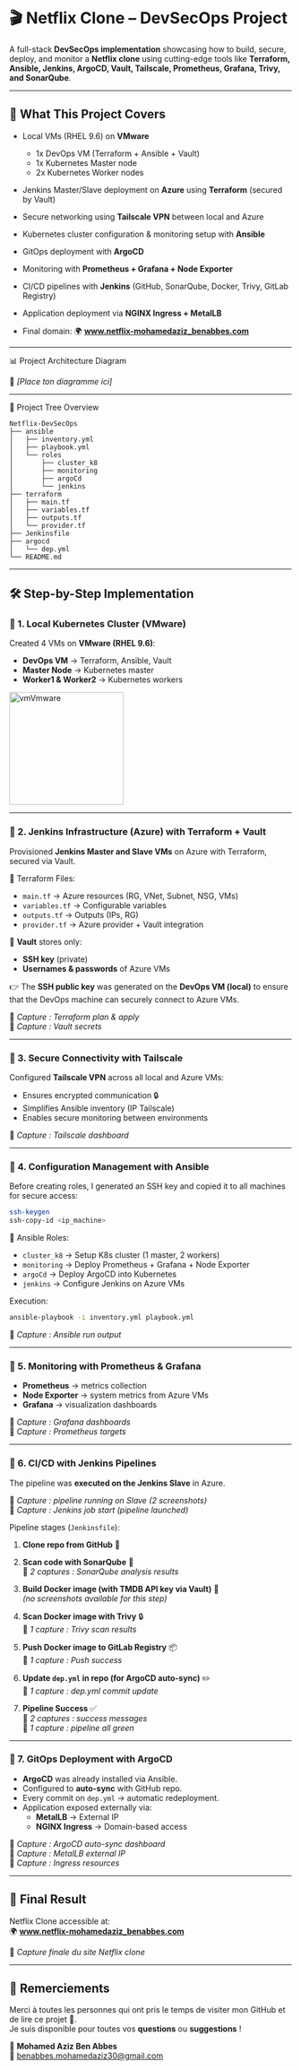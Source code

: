 # 🎬 Netflix Clone – DevSecOps Project

A full-stack **DevSecOps implementation** showcasing how to build, secure, deploy, and monitor a **Netflix clone** using cutting-edge tools like **Terraform, Ansible, Jenkins, ArgoCD, Vault, Tailscale, Prometheus, Grafana, Trivy, and SonarQube**.

---

## 🧠 What This Project Covers

- Local VMs (RHEL 9.6) on **VMware**  
  - 1x DevOps VM (Terraform + Ansible + Vault)  
  - 1x Kubernetes Master node  
  - 2x Kubernetes Worker nodes  

- Jenkins Master/Slave deployment on **Azure** using **Terraform** (secured by Vault)  
- Secure networking using **Tailscale VPN** between local and Azure  
- Kubernetes cluster configuration & monitoring setup with **Ansible**  
- GitOps deployment with **ArgoCD**  
- Monitoring with **Prometheus + Grafana + Node Exporter**  
- CI/CD pipelines with **Jenkins** (GitHub, SonarQube, Docker, Trivy, GitLab Registry)  
- Application deployment via **NGINX Ingress + MetalLB**  
- Final domain: 🌍 **www.netflix-mohamedaziz_benabbes.com**

---

📊 Project Architecture Diagram

📸 *[Place ton diagramme ici]*

---

📁 Project Tree Overview
```
Netflix-DevSecOps
├── ansible
│   ├── inventory.yml
│   ├── playbook.yml
│   └── roles
│       ├── cluster_k8
│       ├── monitoring
│       ├── argoCd
│       └── jenkins
├── terraform
│   ├── main.tf
│   ├── variables.tf
│   ├── outputs.tf
│   └── provider.tf
├── Jenkinsfile
├── argocd
│   └── dep.yml
└── README.md
```

---

## 🛠️ Step-by-Step Implementation

### 🔹 1. Local Kubernetes Cluster (VMware)

Created 4 VMs on **VMware (RHEL 9.6)**:  
- **DevOps VM** → Terraform, Ansible, Vault  
- **Master Node** → Kubernetes master  
- **Worker1 & Worker2** → Kubernetes workers  

<img width="204" height="201" alt="vmVmware" src="https://github.com/user-attachments/assets/ccdc6d9d-9f03-4297-922c-c780b1c92471" />

---

### 🔹 2. Jenkins Infrastructure (Azure) with Terraform + Vault

Provisioned **Jenkins Master and Slave VMs** on Azure with Terraform, secured via Vault.

📂 Terraform Files:
- `main.tf` → Azure resources (RG, VNet, Subnet, NSG, VMs)  
- `variables.tf` → Configurable variables  
- `outputs.tf` → Outputs (IPs, RG)  
- `provider.tf` → Azure provider + Vault integration  

🔐 **Vault** stores only:  
- **SSH key** (private)  
- **Usernames & passwords** of Azure VMs  

👉 The **SSH public key** was generated on the **DevOps VM (local)** to ensure that the DevOps machine can securely connect to Azure VMs.  

📸 *Capture : Terraform plan & apply*  
📸 *Capture : Vault secrets*

---

### 🔹 3. Secure Connectivity with Tailscale

Configured **Tailscale VPN** across all local and Azure VMs:  
- Ensures encrypted communication 🔒  
- Simplifies Ansible inventory (IP Tailscale)  
- Enables secure monitoring between environments  

📸 *Capture : Tailscale dashboard*

---

### 🔹 4. Configuration Management with Ansible

Before creating roles, I generated an SSH key and copied it to all machines for secure access:  
```bash
ssh-keygen
ssh-copy-id <ip_machine>
```

📂 Ansible Roles:
- `cluster_k8` → Setup K8s cluster (1 master, 2 workers)  
- `monitoring` → Deploy Prometheus + Grafana + Node Exporter  
- `argoCd` → Deploy ArgoCD into Kubernetes  
- `jenkins` → Configure Jenkins on Azure VMs  

Execution:
```bash
ansible-playbook -i inventory.yml playbook.yml
```

📸 *Capture : Ansible run output*

---

### 🔹 5. Monitoring with Prometheus & Grafana

- **Prometheus** → metrics collection  
- **Node Exporter** → system metrics from Azure VMs  
- **Grafana** → visualization dashboards  

📸 *Capture : Grafana dashboards*  
📸 *Capture : Prometheus targets*

---

### 🔹 6. CI/CD with Jenkins Pipelines

The pipeline was **executed on the Jenkins Slave** in Azure.  

📸 *Capture : pipeline running on Slave (2 screenshots)*  
📸 *Capture : Jenkins job start (pipeline launched)*  

Pipeline stages (`Jenkinsfile`):  

1. **Clone repo from GitHub** 📂  

2. **Scan code with SonarQube** 🧪  
   📸 *2 captures : SonarQube analysis results*  

3. **Build Docker image (with TMDB API key via Vault)** 🐳  
   *(no screenshots available for this step)*  

4. **Scan Docker image with Trivy** 🔒  
   📸 *1 capture : Trivy scan results*  

5. **Push Docker image to GitLab Registry** 📦  
   📸 *1 capture : Push success*  

6. **Update `dep.yml` in repo (for ArgoCD auto-sync)** ✏️  
   📸 *1 capture : dep.yml commit update*  

7. **Pipeline Success** ✅  
   📸 *2 captures : success messages*  
   📸 *1 capture : pipeline all green*  

---

### 🔹 7. GitOps Deployment with ArgoCD

- **ArgoCD** was already installed via Ansible.  
- Configured to **auto-sync** with GitHub repo.  
- Every commit on `dep.yml` → automatic redeployment.  
- Application exposed externally via:  
  - **MetalLB** → External IP  
  - **NGINX Ingress** → Domain-based access  

📸 *Capture : ArgoCD auto-sync dashboard*  
📸 *Capture : MetalLB external IP*  
📸 *Capture : Ingress resources*

---

## 🎉 Final Result

Netflix Clone accessible at:  
🌍 **www.netflix-mohamedaziz_benabbes.com**

📸 *Capture finale du site Netflix clone*

---

## 🙏 Remerciements

Merci à toutes les personnes qui ont pris le temps de visiter mon GitHub et de lire ce projet 🚀.  
Je suis disponible pour toutes vos **questions** ou **suggestions** !  

👤 **Mohamed Aziz Ben Abbes**  
📧 [benabbes.mohamedaziz30@gmail.com](mailto:benabbes.mohamedaziz30@gmail.com)  
